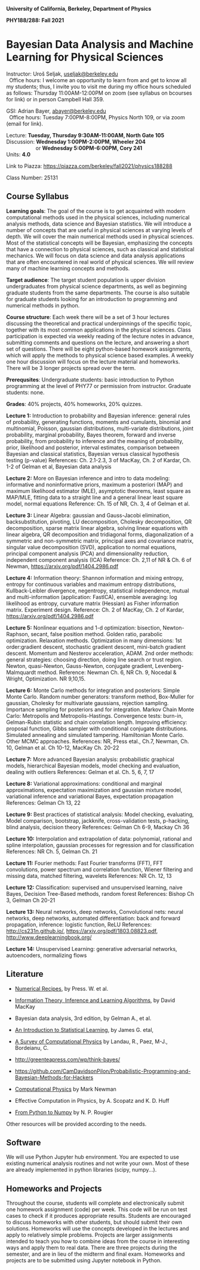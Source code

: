 **University of California, Berkeley, Department of Physics**

**PHY188/288: Fall 2021**

Bayesian Data Analysis and Machine Learning for Physical Sciences
====================================================================

Instructor: Uro&#353; Seljak, <useljak@berkeley.edu> <br>
&nbsp; Office hours: I welcome an opportunity to learn from and get to know all my students; thus, I invite you to visit me during my office hours scheduled as follows: Thursday 11:00AM-12:00PM on zoom (see syllabus on bcourses for link) or in person Campbell Hall 359.


GSI: Adrian Bayer, <abayer@berkeley.edu> <br>
&nbsp; Office hours: Tuesday 7:00PM-8:00PM, Physics North 109, or via zoom (email for link).

  
Lecture: <b>Tuesday, Thursday 9:30AM-11:00AM, North Gate 105 </b> <br>
Discussion: <b>Wednesday 1:00PM-2:00PM, Wheeler 204 </b> <br>
&nbsp; &nbsp; &nbsp; &nbsp; &nbsp; &nbsp;  &nbsp; &nbsp;  &nbsp; &nbsp; or <b>Wednesday 5:00PM-6:00PM, Cory 241 </b> <br>
Units: <b>4.0</b>

Link to Piazza: <https://piazza.com/berkeley/fall2021/physics188288>

Class Number: 25131

Course Syllabus
---------------

**Learning goals**:
The goal of the course is to get acquainted with modern computational methods used in the physical sciences, including numerical analysis methods, data science and Bayesian statistics. We will introduce a number of concepts that are useful in physical sciences at varying levels of depth. We will cover the main numerical methods used in physical sciences. Most of the statistical concepts will be Bayesian, emphasizing the concepts that have a connection to physical sciences, such as classical and statistical mechanics. We will focus on data science and data analysis applications that are often encountered in real world of physical sciences. We will review many of machine learning concepts and methods.

**Target audience**:
The target student population is upper division undergraduates from physical science departments, as well as beginning graduate students from the same departments. The course is also suitable for graduate students looking for an introduction to programming and numerical methods in python.

**Course structure**:
Each week there will be a set of 3 hour lectures discussing the theoretical and practical underpinnings of the specific topic, together with its most common applications in the physical sciences. Class participation is expected via weekly reading of the lecture notes in advance, submitting comments and questions on the lecture, and answering a short set of questions. There will be eight python-based homework assignments, which will apply the methods to physical science based examples. A weekly one hour discussion will focus on the lecture material and homeworks. There will be 3 longer projects spread over the term.

**Prerequsites**:
Undergraduate students: basic introduction to Python programming at the level of PHY77 or permission from instructor.
Graduate students: none.

**Grades**: 40% projects, 40% homeworks, 20% quizzes.

**Lecture 1:** Introduction to probability and Bayesian inference: general rules of probability, generating functions, moments and cumulants, binomial and multinomial, Poisson, gaussian distributions, multi-variate distributions, joint probability, marginal probability, Bayes theorem, forward and inverse probability, from probability to inference and the meaning of probability, prior, likelihood and posterior, interval estimates, comparison between Bayesian and classical statistics, Bayesian versus classical hypothesis testing (p-value) 
  References: Ch. 2.1-2.3, 3 of MacKay, Ch. 2 of Kardar, Ch. 1-2 of Gelman et al, Bayesian data analysis


**Lecture 2:** More on Bayesian inference and intro to data modeling: informative and noninformative priors, maximum a posteriori (MAP) and maximum likelihood estimator (MLE), asymptotic theorems, least square as MAP/MLE, fitting data to a straight line and a general linear least square model, normal equations
  Reference: Ch. 15 of NR, Ch. 3, 4 of Gelman et al. 


**Lecture 3:** Linear Algebra: gaussian and Gauss-Jacobi elimination, backsubstitution, pivoting, LU decomposition, Cholesky decomposition, QR decomposition, sparse matrix linear algebra, solving linear equations with linear algebra, QR decomposition and tridiagonal forms, diagonalization of a symmetric and non-symmetric matrix, principal axes and covariance matrix, singular value decomposition (SVD), application to normal equations, principal component analysis (PCA) and dimensionality reduction, independent component analysis (ICA)
  Reference: Ch. 2,11 of NR & Ch. 6 of Newman, https://arxiv.org/pdf/1404.2986.pdf


**Lecture 4:** Information theory: Shannon information and mixing entropy, entropy for continuous variables and maximum entropy distributions, Kullback-Leibler divergence, negentropy, statistical independence, mutual and multi-information (application: FastICA), ensemble averaging: log likelihood as entropy, curvature matrix (Hessian) as Fisher information matrix. Experiment design. 
  Reference: Ch. 2 of MacKay, Ch. 2 of Kardar, https://arxiv.org/pdf/1404.2986.pdf


**Lecture 5:** Nonlinear equations and 1-d optimization: bisection, Newton-Raphson, secant, false position method. Golden ratio, parabolic optimization. Relaxation methods. Optimization in many dimensions: 1st order:gradient descent, stochastic gradient descent, mini-batch gradient descent. Momentum and Nesterov acceleration, ADAM. 2nd order methods: general strategies: choosing direction, doing line search or trust region. Newton, quasi-Newton, Gauss-Newton, conjugate gradient, Levenberg-Malmquardt method. 
  Reference: Newman Ch. 6, NR Ch. 9, Nocedal & Wright, Optimization. NR 9,10,15. 


**Lecture 6:** Monte Carlo methods for integration and posteriors: Simple Monte Carlo. Random number generators: transform method, Box-Muller for gaussian, Cholesky for multivariate gaussians, rejection sampling. Importance sampling for posteriors and for integration. Markov Chain Monte Carlo: Metropolis and Metropolis-Hastings. Convergence tests: burn-in, Gelman-Rubin statistic and chain correlation length. Improving efficiency: proposal function, Gibbs sampler with conditional conjugate distributions. Simulated annealing and simulated tampering. Hamiltonian Monte Carlo. Other MCMC approaches. 
  References: NR, Press etal., Ch.7, Newman, Ch. 10, Gelman et al. Ch 10-12, MacKay Ch. 20-22


**Lecture 7:** More advanced Bayesian analysis: probabilistic graphical models, hierarchical Bayesian models, model checking and evaluation, dealing with outliers
  References: Gelman et al. Ch. 5, 6, 7, 17


**Lecture 8:** Variational approximations: conditional and marginal approximations, expectation maximization and gaussian mixture model, variational inference and variational Bayes, expectation propagation
  References: Gelman Ch 13, 22


**Lecture 9:** Best practices of statistical analysis: Model checking, evaluating, Model comparison, bootstrap, jackknife, cross-validation tests, p-hacking, blind analysis, decision theory
  References: Gelman Ch 6-9, Mackay Ch 36


**Lecture 10:** Interpolation and extrapolation of data: polynomial, rational and spline interpolation, gaussian processes for regression and for classification
  References: NR Ch. 5, Gelman Ch. 21


**Lecture 11:** Fourier methods: Fast Fourier transforms (FFT), FFT convolutions, power spectrum and correlation function, Wiener filtering and missing data, matched filtering, wavelets
  References: NR Ch. 12, 13


**Lecture 12:** Classification: supervised and unsupervised learning, naive Bayes, Decision Tree-Based methods, random forest
  References: Bishop Ch 3, Gelman Ch 20-21


**Lecture 13:** Neural networks, deep networks, Convolutional nets: neural networks, deep networks, automated differentiation: back and forward propagation, inference: logistic function, ReLU
  References: http://cs231n.github.io/, https://arxiv.org/pdf/1803.08823.pdf, http://www.deeplearningbook.org/


**Lecture 14:** Unsupervised Learning: generative adversarial networks, autoencoders, normalizing flows

Literature
----------

- [Numerical Recipes](http://numerical.recipes), by Press. W. et al.

- [Information Theory, Inference and Learning Algorithms](http://www.inference.phy.cam.ac.uk/mackay/itila/book.html), by David MacKay

- Bayesian data analysis, 3rd edition, by Gelman A., et al.

- [An Introduction to Statistical Learning](http://www-bcf.usc.edu/~gareth/ISL/ISLR%20Sixth%20Printing.pdf), by James G. etal, 

- [A Survey of Computational Physics](http://www.compadre.org/psrc/items/detail.cfm?ID=11578) by Landau, R., Paez, M-J., Bordeianu, C.

- <http://greenteapress.com/wp/think-bayes/>

- <https://github.com/CamDavidsonPilon/Probabilistic-Programming-and-Bayesian-Methods-for-Hackers>

- [Computational Physics](http://www-personal.umich.edu/~mejn/cp/chapters/int.pdf) by Mark Newman

- Effective Computation in Physics, by A. Scopatz and K. D. Huff

- [From Python to Numpy](https://www.labri.fr/perso/nrougier/from-python-to-numpy/) by N. P. Rougier

[//]: # (THESE WERE COMMENTED OUT )

[//]: # (opinionated lectures in statistics by Press W., )

[//]: # (http://wpressutexas.net/coursewiki/index.php/OpinionatedLessons.org/ )

[//]: # (mathematicalmonk series of videos by Jeff Miller, https://www.youtube.com/user/mathematicalmonk/playlists?spfreload=10 )

[//]: # (Various other resources )

[//]: # (https://arxiv.org/pdf/1505.02965.pdf)

[//]: # (https://arxiv.org/abs/1701.02434)

Other resources will be provided according to the needs.


Software
--------

We will use Python Jupyter hub environment. You are expected to use existing numerical analysis routines and not write your own. Most of these are already implemented in python libraries (scipy, numpy...).

[//]: # (Routines that go with Landau's book are at)
[//]: # (http://www.science.oregonstate.edu/~landaur/Books/CPbook/Codes/PythonCodes/)

Homeworks and Projects
--------

Throughout the course, students will complete and electronically submit one homework assignment (code) per week. This code will be run on test cases to check if it produces appropriate results. Students are encouraged to discuss homeworks with other students, but should submit their own solutions. Homeworks will use the concepts developed in the lectures and apply to relatively simple problems. 
Projects are larger assignments intended to teach you how to combine ideas from the course in interesting ways and apply them to real data. There are three projects during the semester, and are in lieu of the midterm and final exam. Homeworks and projects are to be submitted using Jupyter notebook in Python.

